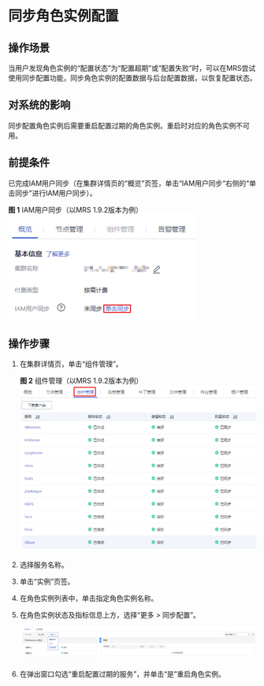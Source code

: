 # 同步角色实例配置<a name="mrs_01_0209"></a>

## 操作场景<a name="section24187759195439"></a>

当用户发现角色实例的“配置状态”为“配置超期”或“配置失败”时，可以在MRS尝试使用同步配置功能，同步角色实例的配置数据与后台配置数据，以恢复配置状态。

## 对系统的影响<a name="section16190722195456"></a>

同步配置角色实例后需要重启配置过期的角色实例。重启时对应的角色实例不可用。

## 前提条件<a name="section19851821141510"></a>

已完成IAM用户同步（在集群详情页的“概览”页签，单击“IAM用户同步“右侧的“单击同步”进行IAM用户同步）。

**图 1**  IAM用户同步（以MRS 1.9.2版本为例）<a name="zh-cn_topic_0173397554_zh-cn_topic_0173397446_fig147531617121511"></a>  
![](figures/IAM用户同步（以MRS-1-9-2版本为例）-22.png "IAM用户同步（以MRS-1-9-2版本为例）-22")

## 操作步骤<a name="section57917676195511"></a>

1.  在集群详情页，单击“组件管理”。

    **图 2**  组件管理（以MRS 1.9.2版本为例）<a name="fig12565520121916"></a>  
    ![](figures/组件管理（以MRS-1-9-2版本为例）.png "组件管理（以MRS-1-9-2版本为例）")

2.  选择服务名称。
3.  单击“实例”页签。
4.  在角色实例列表中，单击指定角色实例名称。
5.  在角色实例状态及指标信息上方，选择“更多 \> 同步配置”。

    ![](figures/5-22-9-同步角色.png)

6.  在弹出窗口勾选“重启配置过期的服务”，并单击“是”重启角色实例。

